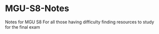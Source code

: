 # MGU-S8-Notes
Notes for MGU S8
For all those having difficulty finding resources to study for the final exam
